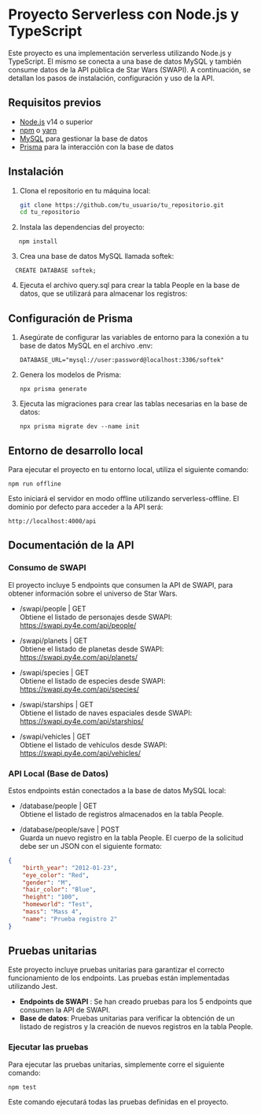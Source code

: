 # Proyecto Serverless con Node.js y TypeScript

Este proyecto es una implementación serverless utilizando Node.js y TypeScript. El mismo se conecta a una base de datos MySQL y también consume datos de la API pública de Star Wars (SWAPI). A continuación, se detallan los pasos de instalación, configuración y uso de la API.

## Requisitos previos
- [Node.js](https://nodejs.org/) v14 o superior
- [npm](https://www.npmjs.com/) o [yarn](https://yarnpkg.com/)
- [MySQL](https://www.mysql.com/) para gestionar la base de datos
- [Prisma](https://www.prisma.io/) para la interacción con la base de datos

## Instalación

1. Clona el repositorio en tu máquina local:
   ```bash
   git clone https://github.com/tu_usuario/tu_repositorio.git
   cd tu_repositorio
   ```
2. Instala las dependencias del proyecto:
```
   npm install
```
3. Crea una base de datos MySQL llamada softek:
```
  CREATE DATABASE softek;
```
4. Ejecuta el archivo query.sql para crear la tabla People en la base de datos, que se utilizará para almacenar los registros:

## Configuración de Prisma
1. Asegúrate de configurar las variables de entorno para la conexión a tu base de datos MySQL en el archivo .env:
   ```
   DATABASE_URL="mysql://user:password@localhost:3306/softek"
   ```
2. Genera los modelos de Prisma:
   ```
   npx prisma generate
   ```
3. Ejecuta las migraciones para crear las tablas necesarias en la base de datos:
   ```
   npx prisma migrate dev --name init
   ```
## Entorno de desarrollo local
Para ejecutar el proyecto en tu entorno local, utiliza el siguiente comando:
```
npm run offline
```
Esto iniciará el servidor en modo offline utilizando serverless-offline. El dominio por defecto para acceder a la API será:
```
http://localhost:4000/api
```
## Documentación de la API
### Consumo de SWAPI
El proyecto incluye 5 endpoints que consumen la API de SWAPI, para obtener información sobre el universo de Star Wars.

- /swapi/people | GET\
Obtiene el listado de personajes desde SWAPI:
https://swapi.py4e.com/api/people/

- /swapi/planets | GET \
Obtiene el listado de planetas desde SWAPI:
https://swapi.py4e.com/api/planets/

- /swapi/species | GET \
Obtiene el listado de especies desde SWAPI:
https://swapi.py4e.com/api/species/

- /swapi/starships | GET\
Obtiene el listado de naves espaciales desde SWAPI:
https://swapi.py4e.com/api/starships/

- /swapi/vehicles | GET\
Obtiene el listado de vehículos desde SWAPI:
https://swapi.py4e.com/api/vehicles/

### API Local (Base de Datos)
Estos endpoints están conectados a la base de datos MySQL local:

- /database/people | GET\
Obtiene el listado de registros almacenados en la tabla People.

- /database/people/save | POST\
Guarda un nuevo registro en la tabla People. El cuerpo de la solicitud debe ser un JSON con el siguiente formato:
```json
{
    "birth_year": "2012-01-23",
    "eye_color": "Red",
    "gender": "M",
    "hair_color": "Blue",
    "height": "100",
    "homeworld": "Test",
    "mass": "Mass 4",
    "name": "Prueba registro 2"
}
```
## Pruebas unitarias
 
Este proyecto incluye pruebas unitarias para garantizar el correcto funcionamiento de los endpoints. Las pruebas están implementadas utilizando Jest.

- **Endpoints de SWAPI** : Se han creado pruebas para los 5 endpoints que consumen la API de SWAPI.
- **Base de datos**: Pruebas unitarias para verificar la obtención de un listado de registros y la creación de nuevos registros en la tabla People.
### Ejecutar las pruebas
Para ejecutar las pruebas unitarias, simplemente corre el siguiente comando:
```
npm test
```
Este comando ejecutará todas las pruebas definidas en el proyecto.


